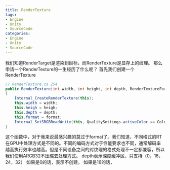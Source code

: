 ```yaml
---
title: RenderTexture
tags:
- Engine
- Unity
- SourceCode
categories:
- Engine
- Unity
- SourceCode
---
```

我们知道RenderTarget是渲染到目标，而RenderTexture是显存上的纹理。
那么申请一个RenderTexture的一生经历了什么呢？
首先我们创建一个RenderTexture
```C#
// RenderTexture.cs 254
public RenderTexture(int width, int height, int depth, RenderTextureFormat format)
{
    Internal_CreateRenderTexture(this);
    this.width = width;
    this.heigh = heigh;
    this.depth = depth;
    this.format = format;
    Internal_SetSRGBReadWrite(this, QualitySettings.activeColor == ColorSpace.Linear);
}
```
这个函数中，对于我来说最感兴趣的莫过于format了。我们知道，不同格式的RT在GPU中处理方式是不同的。不同的编码方式对于性能要求也不同，通常解码率越高执行效率也越高。但是不同设备之间的对纹理的格式处理不一定都兼容，所以我们使用ARGB32不压缩去处理方式。
depth表示深度缓冲区，只支持（0，16，24，32）
如果是0的话，表示不创建。
如果是16的话，

